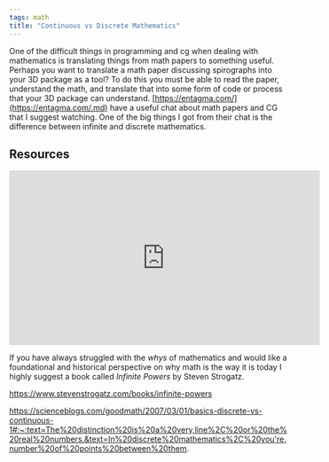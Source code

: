 ```yaml
---
tags: math
title: "Continuous vs Discrete Mathematics"
---
```




One of the difficult things in programming and cg when dealing with mathematics is translating things from math papers to something useful. Perhaps you want to translate a math paper discussing spirographs into your 3D package as a tool? To do this you must be able to read the paper, understand the math, and translate that into some form of code or process that your 3D package can understand.
[https://entagma.com/](https://entagma.com/.md) have a useful chat about math papers and CG that I suggest watching.
One of the big things I got from their chat is the difference between infinite and discrete mathematics. 


## Resources

<iframe width="560" height="315" src="https://www.youtube.com/embed/GfIYC0iAcks" title="YouTube video player" frameborder="0" allow="accelerometer; autoplay; clipboard-write; encrypted-media; gyroscope; picture-in-picture" allowfullscreen></iframe>

If you have always struggled with the *whys* of mathematics and would like a foundational and historical perspective on why math is the way it is today I highly suggest a book called *Infinite Powers* by Steven Strogatz.

https://www.stevenstrogatz.com/books/infinite-powers

https://scienceblogs.com/goodmath/2007/03/01/basics-discrete-vs-continuous-1#:~:text=The%20distinction%20is%20a%20very,line%2C%20or%20the%20real%20numbers.&text=In%20discrete%20mathematics%2C%20you're,number%20of%20points%20between%20them.



